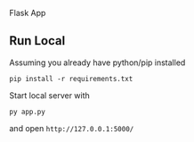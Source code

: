 Flask App

## Run Local

Assuming you already have python/pip installed

`pip install -r requirements.txt`

Start local server with

`py app.py`

and open `http://127.0.0.1:5000/`
